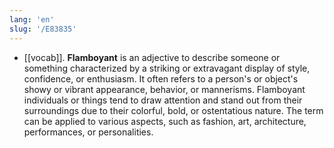 ```yaml
---
lang: 'en'
slug: '/E83835'
---
```


- [[vocab]]. **Flamboyant** is an adjective to describe someone or something characterized by a striking or extravagant display of style, confidence, or enthusiasm. It often refers to a person's or object's showy or vibrant appearance, behavior, or mannerisms. Flamboyant individuals or things tend to draw attention and stand out from their surroundings due to their colorful, bold, or ostentatious nature. The term can be applied to various aspects, such as fashion, art, architecture, performances, or personalities.
